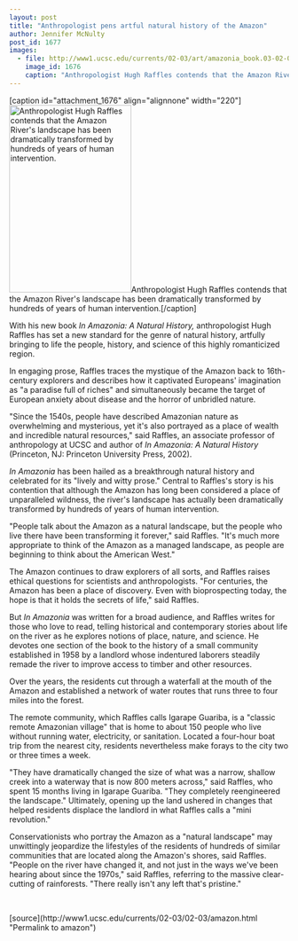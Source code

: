```yaml
---
layout: post
title: "Anthropologist pens artful natural history of the Amazon"
author: Jennifer McNulty
post_id: 1677
images:
  - file: http://www1.ucsc.edu/currents/02-03/art/amazonia_book.03-02-03.220.jpg
    image_id: 1676
    caption: "Anthropologist Hugh Raffles contends that the Amazon River's landscape has been dramatically transformed by hundreds of years of human intervention."
---
```


[caption id="attachment_1676" align="alignnone" width="220"]<a href="http://localhost/mysite/wp-content/uploads/2003/02/amazonia_book.03-02-03.220.jpg"><img class="size-full wp-image-1676" src="http://localhost/mysite/wp-content/uploads/2003/02/amazonia_book.03-02-03.220.jpg" alt="Anthropologist Hugh Raffles contends that the Amazon River's landscape has been dramatically transformed by hundreds of years of human intervention." width="220" height="338" /></a>Anthropologist Hugh Raffles contends that the Amazon River's landscape has been dramatically transformed by hundreds of years of human intervention.[/caption]
<p>
  With his new book <i>In Amazonia: A Natural History,</i> anthropologist Hugh Raffles has set a new standard for the genre of natural history, artfully bringing to life the people, history, and science of this highly romanticized region.
</p>
<p>
  In engaging prose, Raffles traces the mystique of the Amazon back to 16th-century explorers and describes how it captivated Europeans' imagination as "a paradise full of riches" and simultaneously became the target of European anxiety about disease and the horror of unbridled nature.<br>
</p>
<p>
  "Since the 1540s, people have described Amazonian nature as overwhelming and mysterious, yet it's also portrayed as a place of wealth and incredible natural resources," said Raffles, an associate professor of anthropology at UCSC and author of <i>In Amazonia: A Natural History</i> (Princeton, NJ: Princeton University Press, 2002).<br>
</p>
<p>
  <i>In Amazonia</i> has been hailed as a breakthrough natural history and celebrated for its "lively and witty prose." Central to Raffles's story is his contention that although the Amazon has long been considered a place of unparalleled wildness, the river's landscape has actually been dramatically transformed by hundreds of years of human intervention.<br>
</p>
<p>
  "People talk about the Amazon as a natural landscape, but the people who live there have been transforming it forever," said Raffles. "It's much more appropriate to think of the Amazon as a managed landscape, as people are beginning to think about the American West."<br>
</p>
<p>
  The Amazon continues to draw explorers of all sorts, and Raffles raises ethical questions for scientists and anthropologists. "For centuries, the Amazon has been a place of discovery. Even with bioprospecting today, the hope is that it holds the secrets of life," said Raffles.<br>
</p>
<p>
  But <i>In Amazonia</i> was written for a broad audience, and Raffles writes for those who love to read, telling historical and contemporary stories about life on the river as he explores notions of place, nature, and science. He devotes one section of the book to the history of a small community established in 1958 by a landlord whose indentured laborers steadily remade the river to improve access to timber and other resources.
</p>
<p>
  Over the years, the residents cut through a waterfall at the mouth of the Amazon and established a network of water routes that runs three to four miles into the forest.<br>
</p>
<p>
  The remote community, which Raffles calls Igarape Guariba, is a "classic remote Amazonian village" that is home to about 150 people who live without running water, electricity, or sanitation. Located a four-hour boat trip from the nearest city, residents nevertheless make forays to the city two or three times a week.<br>
</p>
<p>
  "They have dramatically changed the size of what was a narrow, shallow creek into a waterway that is now 800 meters across," said Raffles, who spent 15 months living in Igarape Guariba. "They completely reengineered the landscape." Ultimately, opening up the land ushered in changes that helped residents displace the landlord in what Raffles calls a "mini revolution."<br>
</p>
<p>
  Conservationists who portray the Amazon as a "natural landscape" may unwittingly jeopardize the lifestyles of the residents of hundreds of similar communities that are located along the Amazon's shores, said Raffles. "People on the river have changed it, and not just in the ways we've been hearing about since the 1970s," said Raffles, referring to the massive clear-cutting of rainforests. "There really isn't any left that's pristine."
</p>
<p>
  <br>

</p>
<p>

</p>
[source](http://www1.ucsc.edu/currents/02-03/02-03/amazon.html "Permalink to amazon")
